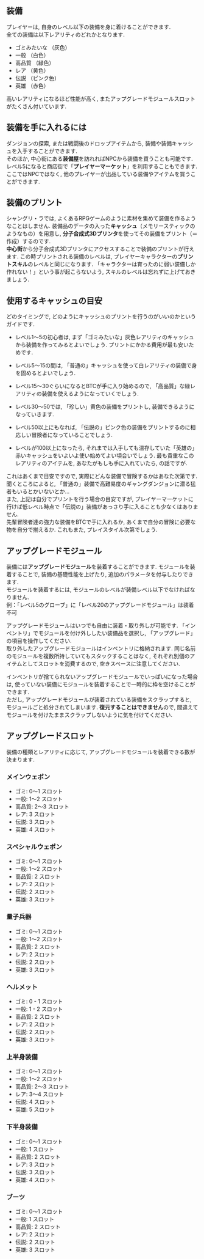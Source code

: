## 装備
プレイヤーは, 自身のレベル以下の装備を身に着けることができます.  
全ての装備は以下レアリティのどれかとなります.

  - ゴミみたいな （灰色）
  - 一般 （白色）
  - 高品質 （緑色）
  - レア （黄色）
  - 伝説 （ピンク色）
  - 英雄 （赤色）

高いレアリティになるほど性能が高く, またアップグレードモジュールスロットがたくさん付いています.  


## 装備を手に入れるには
ダンジョンの探索, または戦闘後のドロップアイテムから, 装備や装備キャッシュを入手することができます.  
そのほか, 中心街にある**装備屋**を訪れればNPCから装備を買うことも可能です. レベル5になると商店街で「**プレイヤーマーケット**」を利用することもできます. ここではNPCではなく, 他のプレイヤーが出品している装備やアイテムを買うことができます.  


## 装備のプリント
シャングリ・ラでは, よくあるRPGゲームのように素材を集めて装備を作るようなことはしません. 装備品のデータの入った**キャッシュ**（メモリースティックのようなもの）を用意し, **分子合成式3Dプリンタ**を使ってその装備をプリント（＝作成）するのです.  
**中心街**から分子合成式3Dプリンタにアクセスすることで装備のプリントが行えます. この時プリントされる装備のレベルは, プレイヤーキャラクターの**プリントスキル**のレベルと同じになります. 「キャラクターは育ったのに弱い装備しか作れない！」という事が起こらないよう, スキルのレベルは忘れずに上げておきましょう.  


## 使用するキャッシュの目安
どのタイミングで, どのようにキャッシュのプリントを行うのがいいのかというガイドです.  

- レベル1～5の初心者は, まず「ゴミみたいな」灰色レアリティのキャッシュから装備を作ってみるとよいでしょう. プリントにかかる費用が最も安いためです.  

- レベル5～15の間は, 「普通の」キャッシュを使って白レアリティの装備で身を固めるとよいでしょう. 

- レベル15～30ぐらいになるとBTCが手に入り始めるので, 「高品質」な緑レアリティの装備を使えるようになっていくでしょう. 

- レベル30～50では, 「珍しい」黄色の装備をプリントし, 装備できるようになっていきます.  

- レベル50以上にもなれば, 「伝説の」ピンク色の装備をプリントするのに相応しい冒険者になっていることでしょう.    

- レベルが100以上になったら, それまでは入手しても温存していた「英雄の」赤いキャッシュをいよいよ使い始めてよい頃合いでしょう. 最も貴重なこのレアリティのアイテムを, あなたがもしも手に入れていたら, の話ですが.
 
これはあくまで目安ですので, 実際にどんな装備で冒険するかはあなた次第です.  
聞くところによると, 「普通の」装備で高難易度のギャングダンジョンに潜る猛者もいるとかいないとか...  
また, 上記は自分でプリントを行う場合の目安ですが, プレイヤーマーケットに行けば低レベル時点で「伝説の」装備があっさり手に入ることも少なくはありません.  
先輩冒険者達の強力な装備をBTCで手に入れるか, あくまで自分の冒険に必要な物を自分で揃えるか. これもまた, プレイスタイル次第でしょう. 


## アップグレードモジュール
装備には**アップグレードモジュール**を装着することができます. モジュールを装着することで, 装備の基礎性能を上げたり, 追加のパラメータを付与したりできます.  
モジュールを装着するには, モジュールのレベルが装備レベル以下でなければなりません.  
例：「レベル5のグローブ」に「レベル20のアップグレードモジュール」は装着不可  

アップグレードモジュールはいつでも自由に装着・取り外しが可能です. 「インベントリ」でモジュールを付け外ししたい装備品を選択し, 「アップグレード」の項目を操作してください.  
取り外したアップグレードモジュールはインベントリに格納されます. 同じ名前のモジュールを複数所持していてもスタックすることはなく, それぞれ別個のアイテムとしてスロットを消費するので, 空きスペースに注意してください.   

インベントリが捨てられないアップグレードモジュールでいっぱいになった場合は, 使っていない装備にモジュールを装着することで一時的に枠を空けることができます.  
ただし, アップグレードモジュールが装着されている装備をスクラップすると, モジュールごと処分されてしまいます.  **復元することはできません**ので, 間違えてモジュールを付けたままスクラップしないように気を付けてください.  


## アップグレードスロット
装備の種類とレアリティに応じて, アップグレードモジュールを装着できる数が決まります.

### メインウェポン
 - ゴミ: 0～1 スロット
 - 一般: 1～2 スロット
 - 高品質: 2～3 スロット
 - レア: 3 スロット
 - 伝説: 3 スロット
 - 英雄: 4 スロット

### スペシャルウェポン
 - ゴミ: 0～1 スロット
 - 一般: 1～2 スロット
 - 高品質: 2 スロット
 - レア: 2 スロット
 - 伝説: 2 スロット
 - 英雄: 3 スロット

### 量子兵器
 - ゴミ: 0～1 スロット
 - 一般: 1～2 スロット
 - 高品質: 2 スロット
 - レア: 2 スロット
 - 伝説: 2 スロット
 - 英雄: 3 スロット

### ヘルメット
 - ゴミ: 0 - 1 スロット
 - 一般: 1 - 2 スロット
 - 高品質: 2 スロット
 - レア: 2 スロット
 - 伝説: 2 スロット
 - 英雄: 3 スロット

### 上半身装備
 - ゴミ: 0～1 スロット
 - 一般: 1～2 スロット
 - 高品質: 2～3 スロット
 - レア: 3～4 スロット
 - 伝説: 4 スロット
 - 英雄: 5 スロット

### 下半身装備
 - ゴミ: 0～1 スロット
 - 一般: 1 スロット
 - 高品質: 2 スロット
 - レア: 3 スロット
 - 伝説: 3 スロット
 - 英雄: 4 スロット

### ブーツ
 - ゴミ: 0～1 スロット
 - 一般: 1 スロット
 - 高品質: 2 スロット
 - レア: 2 スロット
 - 伝説: 2 スロット
 - 英雄: 3 スロット
